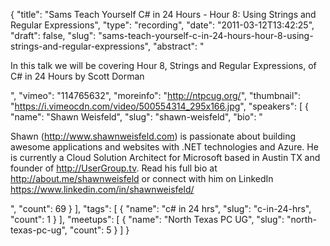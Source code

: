 {
  "title": "Sams Teach Yourself C# in 24 Hours - Hour 8: Using Strings and Regular Expressions",
  "type": "recording",
  "date": "2011-03-12T13:42:25",
  "draft": false,
  "slug": "sams-teach-yourself-c-in-24-hours-hour-8-using-strings-and-regular-expressions",
  "abstract": "<p>In this talk we will be covering Hour 8, Strings and Regular Expressions, of C# in 24 Hours by Scott Dorman</p>",
  "vimeo": "114765632",
  "moreinfo": "http://ntpcug.org/",
  "thumbnail": "https://i.vimeocdn.com/video/500554314_295x166.jpg",
  "speakers": [
    {
      "name": "Shawn Weisfeld",
      "slug": "shawn-weisfeld",
      "bio": "<p>Shawn (http://www.shawnweisfeld.com) is passionate about building awesome applications and websites with .NET technologies and Azure. He is currently a Cloud Solution Architect for Microsoft based in Austin TX and founder of http://UserGroup.tv. Read his full bio at http://about.me/shawnweisfeld or connect with him on LinkedIn https://www.linkedin.com/in/shawnweisfeld/</p>",
      "count": 69
    }
  ],
  "tags": [
    {
      "name": "c# in 24 hrs",
      "slug": "c-in-24-hrs",
      "count": 1
    }
  ],
  "meetups": [
    {
      "name": "North Texas PC UG",
      "slug": "north-texas-pc-ug",
      "count": 5
    }
  ]
}